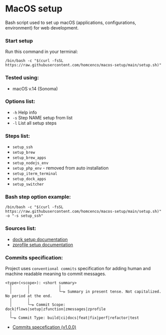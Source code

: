 # MacOS setup
Bash script used to set up macOS (applications, configurations, environment) for web development.

### Start setup
Run this command in your terminal:
```shell
/bin/bash -c "$(curl -fsSL https://raw.githubusercontent.com/homcenco/macos-setup/main/setup.sh)"
```
### Tested using:
- macOS v.14 (Sonoma)

### Options list:
- `-h` Help info
- `-s` Step NAME setup from list
- `-l` List all setup steps

### Steps list:
- `setup_ssh`
- `setup_brew`
- `setup_brew_apps`
- `setup_nodejs_env`
- `setup_php_env` - removed from auto installation
- `setup_iterm_terminal`
- `setup_dock_apps`
- `setup_switcher`

### Bash step option example:
```shell
/bin/bash -c "$(curl -fsSL https://raw.githubusercontent.com/homcenco/macos-setup/main/setup.sh)" -o "-s setup_ssh"
```

### Sources list:
- [dock setup documentation](https://github.com/homcenco/macos-setup/tree/main/dock)
- [zprofile setup documentation](https://github.com/homcenco/macos-setup/tree/main/zprofile)

### Commits specification:
Project uses `conventional commits` specification for adding human and machine readable meaning to commit messages.
```
<type>(<scope>): <short summary>
  │       │             │
  │       │             └─⫸ Summary in present tense. Not capitalized. No period at the end.
  │       │
  │       └─⫸ Commit Scope: dock|flows|setup|zfunction|zmessages|zprofile
  │
  └─⫸ Commit Type: build|ci|docs|feat|fix|perf|refactor|test
```
- [Commits specefication (v1.0.0)](https://www.conventionalcommits.org/en/v1.0.0/)
